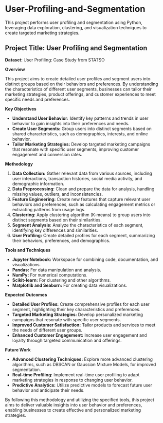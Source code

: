 # User-Profiling-and-Segmentation
This project performs user profiling and segmentation using Python, leveraging data exploration, clustering, and visualization techniques to create targeted marketing strategies.
## **Project Title: User Profiling and Segmentation**
**Dataset**: User Profiling: Case Study from STATSO

**Overview**

This project aims to create detailed user profiles and segment users into distinct groups based on their behaviors and preferences. By understanding the characteristics of different user segments, businesses can tailor their marketing strategies, product offerings, and customer experiences to meet specific needs and preferences.

**Key Objectives**

* **Understand User Behavior:** Identify key patterns and trends in user behavior to gain insights into their preferences and needs.
* **Create User Segments:** Group users into distinct segments based on shared characteristics, such as demographics, interests, and online behavior.
* **Tailor Marketing Strategies:** Develop targeted marketing campaigns that resonate with specific user segments, improving customer engagement and conversion rates.

**Methodology**

1. **Data Collection:** Gather relevant data from various sources, including user interactions, transaction histories, social media activity, and demographic information.
2. **Data Preprocessing:** Clean and prepare the data for analysis, handling missing values, outliers, and inconsistencies.
3. **Feature Engineering:** Create new features that capture relevant user behaviors and preferences, such as calculating engagement metrics or extracting patterns from usage logs.
4. **Clustering:** Apply clustering algorithm (K-means) to group users into distinct segments based on their similarities.
5. **Segment Analysis:** Analyze the characteristics of each segment, identifying key differences and similarities.
6. **User Profiling:** Create detailed profiles for each segment, summarizing their behaviors, preferences, and demographics.

**Tools and Techniques**

* **Jupyter Notebook:** Workspace for combining code, documentation, and visualizations.
* **Pandas:** For data manipulation and analysis.
* **NumPy:** For numerical computations.
* **Scikit-learn:** For clustering and other algorithms.
* **Matplotlib and Seaborn:** For creating data visualizations.


**Expected Outcomes**

* **Detailed User Profiles:** Create comprehensive profiles for each user segment, highlighting their key characteristics and preferences.
* **Targeted Marketing Strategies:** Develop personalized marketing campaigns that resonate with specific user segments.
* **Improved Customer Satisfaction:** Tailor products and services to meet the needs of different user groups.
* **Enhanced Customer Engagement:** Increase user engagement and loyalty through targeted communication and offerings.

**Future Work**

* **Advanced Clustering Techniques:** Explore more advanced clustering algorithms, such as DBSCAN or Gaussian Mixture Models, for improved segmentation.
* **Real-time Profiling:** Implement real-time user profiling to adapt marketing strategies in response to changing user behavior.
* **Predictive Analytics:** Utilize predictive models to forecast future user behavior and anticipate their needs.

By following this methodology and utilizing the specified tools, this project aims to deliver valuable insights into user behavior and preferences, enabling businesses to create effective and personalized marketing strategies.
